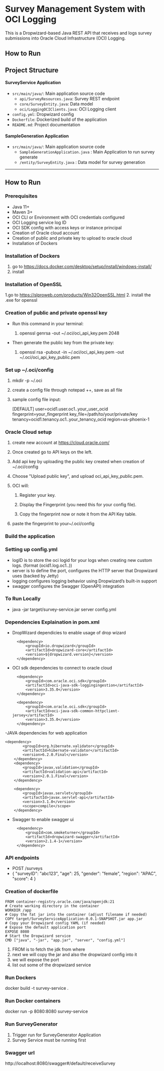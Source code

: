 # Survey Management System with OCI Logging

This is a Dropwizard-based Java REST API that receives and logs survey submissions into Oracle Cloud Infrastructure (OCI) Logging.

## How to Run

##  Project Structure
#### SurveyService Application
- `src/main/java/`: Main application source code
    - `api/SurveyResources.java`: Survey REST endpoint
    - `core/SurveyEntity.java`: Data model
    - `oci/LoggingOCIClients.java`: OCI Logging client
- `config.yml`: Dropwizard config
- `Dockerfile`: Dockerized build of the application
- `README.md`: Project documentation

#### SampleGeneration Application
- `src/main/java/`: Main application source code
  - `SampleGenerationApplication.java` : Main Application to run survey generate
  - `/entity/SurveyEntity.java` : Data model for survey generation
---

##  How to Run

###  Prerequisites

- Java 11+
- Maven 3+
- OCI CLI or Environment with OCI credentials configured
- OCI Logging service log ID
- OCI SDK config with access keys or instance principal
- Creation of Oracle cloud account 
- Creation of public and private key to upload to oracle cloud
- Installation of Dockers 

### Installation of Dockers
1. go to https://docs.docker.com/desktop/setup/install/windows-install/
2. install

### Installation of OpenSSL 
1.go to  https://slproweb.com/products/Win32OpenSSL.html
2. install the .exe for openssl 

### Creation of public and private openssl key 
- Run this command in your terminal:

  1. openssl genrsa -out ~/.oci/oci_api_key.pem 2048
  
- Then generate the public key from the private key:
    1. openssl rsa -pubout -in ~/.oci/oci_api_key.pem -out ~/.oci/oci_api_key_public.pem


### Set up ~/.oci/config

1. mkdir -p ~/.oci 
2. create a config file through notepad ++, save as all file
3. sample config file input: 
   
    [DEFAULT]
      user=ocid1.user.oc1..your_user_ocid
      fingerprint=your_fingerprint
      key_file=/path/to/your/private/key
      tenancy=ocid1.tenancy.oc1..your_tenancy_ocid
      region=us-phoenix-1 

   

### Oracle Cloud setup 
1. create new account at https://cloud.oracle.com/
2. Once created go to API keys on the left. 
3. Add api key by uploading the public key created when creation of ~/.oci/config
4. Choose "Upload public key", and upload oci_api_key_public.pem.
5. OCI will:

   1. Register your key.

   2. Display the Fingerprint (you need this for your config file).

   3. Copy the fingerprint now or note it from the API Key table.
6. paste the fingerprint to your~/.oci/config

###  Build the application

### Setting up config.yml 
- logID is to store the oci logid for your logs when creating new custom logs. (format (ocid1.log.oc1.<region>.<your oci code>))
- server is to define the port, configures the HTTP server that Dropwizard uses (backed by Jetty)
- logging configures logging behavior using Dropwizard’s built-in support
- swagger configures the Swagger (OpenAPI) integration

### To Run Locally 
- java -jar target/survey-service.jar server config.yml

### Dependencies Explaination in pom.xml

- DropWizard dependicies to enable usage of drop wizard
  <!-- Dropwizard Core -->
        <dependency>
            <groupId>io.dropwizard</groupId>
            <artifactId>dropwizard-core</artifactId>
            <version>${dropwizard.version}</version>
        </dependency>

- OCI sdk dependencies to connect to oracle cloud 
     <!-- OCI SDK -->
        <dependency>
            <groupId>com.oracle.oci.sdk</groupId>
            <artifactId>oci-java-sdk-loggingingestion</artifactId>
            <version>3.35.0</version>
        </dependency>

        <dependency>
            <groupId>com.oracle.oci.sdk</groupId>
            <artifactId>oci-java-sdk-common-httpclient-jersey</artifactId>
            <version>3.35.0</version>
        </dependency>

-JAVA dependencies for web application

    <dependency>
            <groupId>org.hibernate.validator</groupId>
            <artifactId>hibernate-validator</artifactId>
            <version>6.2.0.Final</version>
        </dependency>
        <dependency>
            <groupId>javax.validation</groupId>
            <artifactId>validation-api</artifactId>
            <version>2.0.1.Final</version>
        </dependency>

        <dependency>
            <groupId>javax.servlet</groupId>
            <artifactId>javax.servlet-api</artifactId>
            <version>3.1.0</version>
            <scope>compile</scope>
        </dependency>

- Swagger to enable swagger ui

        <dependency>
            <groupId>com.smoketurner</groupId>
            <artifactId>dropwizard-swagger</artifactId>
            <version>2.1.4-1</version>
        </dependency>




### API endpoints 
- POST /surveys
- {
  "surveyID": "abc123",
  "age": 25,
  "gender": "female",
  "region": "APAC",
  "score": 4
  }
### Creation of dockerfile

    FROM container-registry.oracle.com/java/openjdk:21
    # Create working directory in the container
    WORKDIR /app
    # Copy the fat jar into the container (adjust filename if needed)
    COPY target/SurveyServiceApplication-0.0.1-SNAPSHOT.jar app.jar
    # Copy your Dropwizard config YAML (if needed)
    # Expose the default application port
    EXPOSE 8080
    # Start the Dropwizard service 
    CMD ["java", "-jar", "app.jar", "server", "config.yml"]

1. FROM  is to fetch the jdk from where
2. next we will copy the jar and also the dropwizard config into it
3. we will expose the port 
4. list out some of the dropwizard service  

### Run Dockers 
docker build -t survey-service .

### Run Docker containers 
docker run -p 8080:8080 survey-service

### Run SurveyGenerator
1. Trigger run for SurveyGenerator Application
2. Survey Service must be running first

### Swagger url
http://localhost:8080/swagger#/default/receiveSurvey